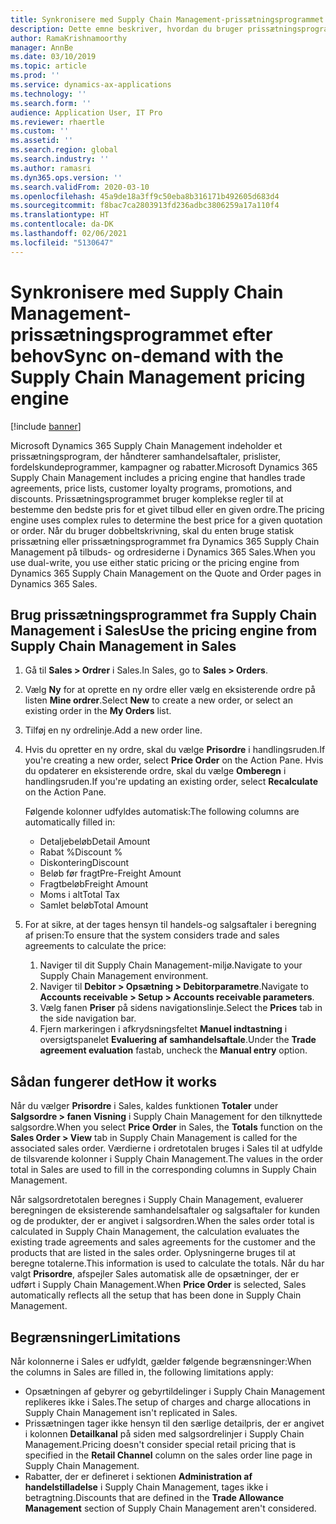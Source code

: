 ```yaml
---
title: Synkronisere med Supply Chain Management-prissætningsprogrammet efter behov
description: Dette emne beskriver, hvordan du bruger prissætningsprogrammet i Dynamics 365 Supply Chain Management fra Microsoft Dynamics 365 Sales.
author: RamaKrishnamoorthy
manager: AnnBe
ms.date: 03/10/2019
ms.topic: article
ms.prod: ''
ms.service: dynamics-ax-applications
ms.technology: ''
ms.search.form: ''
audience: Application User, IT Pro
ms.reviewer: rhaertle
ms.custom: ''
ms.assetid: ''
ms.search.region: global
ms.search.industry: ''
ms.author: ramasri
ms.dyn365.ops.version: ''
ms.search.validFrom: 2020-03-10
ms.openlocfilehash: 45a9de18a3ff9c50eba8b316171b492605d683d4
ms.sourcegitcommit: f8bac7ca2803913fd236adbc3806259a17a110f4
ms.translationtype: HT
ms.contentlocale: da-DK
ms.lasthandoff: 02/06/2021
ms.locfileid: "5130647"
---
```

# <a name="sync-on-demand-with-the-supply-chain-management-pricing-engine"></a><span data-ttu-id="cd83f-103">Synkronisere med Supply Chain Management-prissætningsprogrammet efter behov</span><span class="sxs-lookup"><span data-stu-id="cd83f-103">Sync on-demand with the Supply Chain Management pricing engine</span></span>

[!include [banner](../../includes/banner.md)]



<span data-ttu-id="cd83f-104">Microsoft Dynamics 365 Supply Chain Management indeholder et prissætningsprogram, der håndterer samhandelsaftaler, prislister, fordelskundeprogrammer, kampagner og rabatter.</span><span class="sxs-lookup"><span data-stu-id="cd83f-104">Microsoft Dynamics 365 Supply Chain Management includes a pricing engine that handles trade agreements, price lists, customer loyalty programs, promotions, and discounts.</span></span> <span data-ttu-id="cd83f-105">Prissætningsprogrammet bruger komplekse regler til at bestemme den bedste pris for et givet tilbud eller en given ordre.</span><span class="sxs-lookup"><span data-stu-id="cd83f-105">The pricing engine uses complex rules to determine the best price for a given quotation or order.</span></span> <span data-ttu-id="cd83f-106">Når du bruger dobbeltskrivning, skal du enten bruge statisk prissætning eller prissætningsprogrammet fra Dynamics 365 Supply Chain Management på tilbuds- og ordresiderne i Dynamics 365 Sales.</span><span class="sxs-lookup"><span data-stu-id="cd83f-106">When you use dual-write, you use either static pricing or the pricing engine from Dynamics 365 Supply Chain Management on the Quote and Order pages in Dynamics 365 Sales.</span></span>

## <a name="use-the-pricing-engine-from-supply-chain-management-in-sales"></a><span data-ttu-id="cd83f-107">Brug prissætningsprogrammet fra Supply Chain Management i Sales</span><span class="sxs-lookup"><span data-stu-id="cd83f-107">Use the pricing engine from Supply Chain Management in Sales</span></span>

1. <span data-ttu-id="cd83f-108">Gå til **Sales \> Ordrer** i Sales.</span><span class="sxs-lookup"><span data-stu-id="cd83f-108">In Sales, go to **Sales \> Orders**.</span></span>
2. <span data-ttu-id="cd83f-109">Vælg **Ny** for at oprette en ny ordre eller vælg en eksisterende ordre på listen **Mine ordrer**.</span><span class="sxs-lookup"><span data-stu-id="cd83f-109">Select **New** to create a new order, or select an existing order in the **My Orders** list.</span></span>
3. <span data-ttu-id="cd83f-110">Tilføj en ny ordrelinje.</span><span class="sxs-lookup"><span data-stu-id="cd83f-110">Add a new order line.</span></span>
4. <span data-ttu-id="cd83f-111">Hvis du opretter en ny ordre, skal du vælge **Prisordre** i handlingsruden.</span><span class="sxs-lookup"><span data-stu-id="cd83f-111">If you're creating a new order, select **Price Order** on the Action Pane.</span></span> <span data-ttu-id="cd83f-112">Hvis du opdaterer en eksisterende ordre, skal du vælge **Omberegn** i handlingsruden.</span><span class="sxs-lookup"><span data-stu-id="cd83f-112">If you're updating an existing order, select **Recalculate** on the Action Pane.</span></span>

    <span data-ttu-id="cd83f-113">Følgende kolonner udfyldes automatisk:</span><span class="sxs-lookup"><span data-stu-id="cd83f-113">The following columns are automatically filled in:</span></span>

    + <span data-ttu-id="cd83f-114">Detaljebeløb</span><span class="sxs-lookup"><span data-stu-id="cd83f-114">Detail Amount</span></span>
    + <span data-ttu-id="cd83f-115">Rabat %</span><span class="sxs-lookup"><span data-stu-id="cd83f-115">Discount %</span></span>
    + <span data-ttu-id="cd83f-116">Diskontering</span><span class="sxs-lookup"><span data-stu-id="cd83f-116">Discount</span></span>
    + <span data-ttu-id="cd83f-117">Beløb før fragt</span><span class="sxs-lookup"><span data-stu-id="cd83f-117">Pre-Freight Amount</span></span>
    + <span data-ttu-id="cd83f-118">Fragtbeløb</span><span class="sxs-lookup"><span data-stu-id="cd83f-118">Freight Amount</span></span>
    + <span data-ttu-id="cd83f-119">Moms i alt</span><span class="sxs-lookup"><span data-stu-id="cd83f-119">Total Tax</span></span>
    + <span data-ttu-id="cd83f-120">Samlet beløb</span><span class="sxs-lookup"><span data-stu-id="cd83f-120">Total Amount</span></span>
    
5. <span data-ttu-id="cd83f-121">For at sikre, at der tages hensyn til handels-og salgsaftaler i beregning af prisen:</span><span class="sxs-lookup"><span data-stu-id="cd83f-121">To ensure that the system considers trade and sales agreements to calculate the price:</span></span>
    1. <span data-ttu-id="cd83f-122">Naviger til dit Supply Chain Management-miljø.</span><span class="sxs-lookup"><span data-stu-id="cd83f-122">Navigate to your Supply Chain Management environment.</span></span>
    2. <span data-ttu-id="cd83f-123">Naviger til **Debitor \> Opsætning \> Debitorparametre**.</span><span class="sxs-lookup"><span data-stu-id="cd83f-123">Navigate to **Accounts receivable \> Setup \> Accounts receivable parameters**.</span></span>
    3. <span data-ttu-id="cd83f-124">Vælg fanen **Priser** på sidens navigationslinje.</span><span class="sxs-lookup"><span data-stu-id="cd83f-124">Select the **Prices** tab in the side navigation bar.</span></span>
    4. <span data-ttu-id="cd83f-125">Fjern markeringen i afkrydsningsfeltet **Manuel indtastning** i oversigtspanelet **Evaluering af samhandelsaftale**.</span><span class="sxs-lookup"><span data-stu-id="cd83f-125">Under the **Trade agreement evaluation** fastab, uncheck the **Manual entry** option.</span></span>

## <a name="how-it-works"></a><span data-ttu-id="cd83f-126">Sådan fungerer det</span><span class="sxs-lookup"><span data-stu-id="cd83f-126">How it works</span></span>

<span data-ttu-id="cd83f-127">Når du vælger **Prisordre** i Sales, kaldes funktionen **Totaler** under **Salgsordre \> fanen Visning** i Supply Chain Management for den tilknyttede salgsordre.</span><span class="sxs-lookup"><span data-stu-id="cd83f-127">When you select **Price Order** in Sales, the **Totals** function on the **Sales Order \> View** tab in Supply Chain Management is called for the associated sales order.</span></span> <span data-ttu-id="cd83f-128">Værdierne i ordretotalen bruges i Sales til at udfylde de tilsvarende kolonner i Supply Chain Management.</span><span class="sxs-lookup"><span data-stu-id="cd83f-128">The values in the order total in Sales are used to fill in the corresponding columns in Supply Chain Management.</span></span>

<span data-ttu-id="cd83f-129">Når salgsordretotalen beregnes i Supply Chain Management, evaluerer beregningen de eksisterende samhandelsaftaler og salgsaftaler for kunden og de produkter, der er angivet i salgsordren.</span><span class="sxs-lookup"><span data-stu-id="cd83f-129">When the sales order total is calculated in Supply Chain Management, the calculation evaluates the existing trade agreements and sales agreements for the customer and the products that are listed in the sales order.</span></span> <span data-ttu-id="cd83f-130">Oplysningerne bruges til at beregne totalerne.</span><span class="sxs-lookup"><span data-stu-id="cd83f-130">This information is used to calculate the totals.</span></span> <span data-ttu-id="cd83f-131">Når du har valgt **Prisordre**, afspejler Sales automatisk alle de opsætninger, der er udført i Supply Chain Management.</span><span class="sxs-lookup"><span data-stu-id="cd83f-131">When **Price Order** is selected, Sales automatically reflects all the setup that has been done in Supply Chain Management.</span></span>

## <a name="limitations"></a><span data-ttu-id="cd83f-132">Begrænsninger</span><span class="sxs-lookup"><span data-stu-id="cd83f-132">Limitations</span></span>

<span data-ttu-id="cd83f-133">Når kolonnerne i Sales er udfyldt, gælder følgende begrænsninger:</span><span class="sxs-lookup"><span data-stu-id="cd83f-133">When the columns in Sales are filled in, the following limitations apply:</span></span>

+ <span data-ttu-id="cd83f-134">Opsætningen af gebyrer og gebyrtildelinger i Supply Chain Management replikeres ikke i Sales.</span><span class="sxs-lookup"><span data-stu-id="cd83f-134">The setup of charges and charge allocations in Supply Chain Management isn't replicated in Sales.</span></span>
+ <span data-ttu-id="cd83f-135">Prissætningen tager ikke hensyn til den særlige detailpris, der er angivet i kolonnen **Detailkanal** på siden med salgsordrelinjer i Supply Chain Management.</span><span class="sxs-lookup"><span data-stu-id="cd83f-135">Pricing doesn't consider special retail pricing that is specified in the **Retail Channel** column on the sales order line page in Supply Chain Management.</span></span>
+ <span data-ttu-id="cd83f-136">Rabatter, der er defineret i sektionen **Administration af handelstilladelse** i Supply Chain Management, tages ikke i betragtning.</span><span class="sxs-lookup"><span data-stu-id="cd83f-136">Discounts that are defined in the **Trade Allowance Management** section of Supply Chain Management aren't considered.</span></span>
